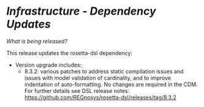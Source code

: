 # *Infrastructure - Dependency Updates*

_What is being released?_

This release updates the rosetta-dsl dependency:

- Version upgrade includes:
    - 8.3.2: various patches to address static compilation issues and issues with model validation of cardinality, and to improve indentation of auto-formatting. No changes are required in the CDM. For further details see DSL release notes: https://github.com/REGnosys/rosetta-dsl/releases/tag/8.3.2
